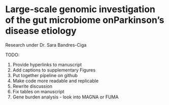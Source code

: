# Large-scale  genomic  investigation  of  the  gut  microbiome  onParkinson’s  disease  etiology

Research under Dr. Sara Bandres-Ciga

TODO:

1) Provide hyperlinks to manuscript
2) Add captions to supplementary Figures
3) Put together pipeline on github
4) Make code more readable and replicable
5) Rewrite discussion
6) Fix tables on manuscript
7) Gene burden analysis - look into MAGNA or FUMA
